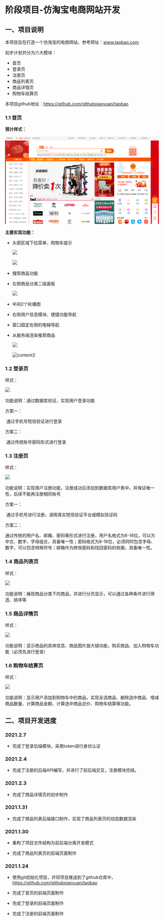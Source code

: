 # 阶段项目-仿淘宝电商网站开发

## 一、项目说明

本项目旨在打造一个仿淘宝的电商网站，参考网址：www.taobao.com

初步计划共分为六大模块：

- 首页
- 登录页
- 注册页
- 商品列表页
- 商品详情页
- 购物车结算页



本项目github地址：https://github.com/githubxiaoyuan/taobao



### 1.1 首页

**预计样式：**

![](doc\index-img1.png)

**主要实现功能：**

- 头部区域下拉菜单、购物车提示

  ![](D:\QF-H5\taobao\doc\header1.png)

  ![](D:\QF-H5\taobao\doc\header2.png)

- 搜索商品功能

- 左侧商品分类二级面板

  ![](D:\QF-H5\taobao\doc\sub-side.png)

- 中间2个轮播图

- 右侧用户信息模块、便捷功能导航

- 窗口固定右侧的电梯导航

- 从服务端渲染推荐商品

  ![](D:\QF-H5\taobao\doc\content1.png)

  ![content2](D:\QF-H5\taobao\doc\content2.png)



### 1.2 登录页

样式：

![](D:\QF-H5\taobao\doc\login.png)

功能说明：通过数据库验证，实现用户登录功能

方案一：

​	通过手机号短信验证进行登录

方案二：

​	通过传统账号密码形式进行登录



### 1.3 注册页

样式：

![](D:\QF-H5\taobao\doc\reg.png)

功能说明：实现用户注册功能，注册成功后添加到数据库用户表中，并保证唯一性，后续不能再注册相同账号

方案一：

​	通过手机号进行注册，调用真实短信验证平台或模拟验证码

方案二：

​	通过传统的用户名、邮箱、密码等形式进行注册，用户名格式为6-16位，可以为中文、数字、字母组合，具备唯一性；密码格式为8-16位，必须同时包含字母、数字，可以包含特殊符号；邮箱作为修改密码和找回密码的依据，具备唯一性。



### 1.4 商品列表页

样式：

![](D:\QF-H5\taobao\doc\goods-list.png)

功能说明：展现商品分类下的商品，并进行分页显示，可以通过各种条件进行筛选、排序等



### 1.5 商品详情页

样式：

![](D:\QF-H5\taobao\doc\goods-detail.png)

功能说明：显示商品的具体信息、商品图片放大镜功能，购买商品、加入购物车功能（必须先进行登录）



### 1.6 购物车结算页

样式：

![](D:\QF-H5\taobao\doc\shop-cart.png)

功能说明：显示用户添加到购物车中的商品，实现全选商品、删除选中商品、增减商品数量、计算商品金额、计算选中商品总价、购物车结算等功能。







## 二、项目开发进度



### 2021.2.7

- 完成了登录后端模块，采用token进行身份认证



### 2021.2.4

- 完成了注册的后端API编写，并进行了前后端交互，注册模块完结。



### 2021.2.3

- 完成了商品详情页的初步制作



### 2021.1.31

- 完成了商品列表后端接口制作，实现了商品列表页的动态数据渲染



### 2021.1.30

- 重构了项目文件结构为前后端分离开发模式

- 完成了商品列表页的前端页面制作



### 2021.1.24

- 使用git初始化项目，并将项目推送到了github仓库中，https://github.com/githubxiaoyuan/taobao

- 完成了首页的前端页面制作
- 完成了登录的前端页面制作
- 完成了注册的前端页面制作